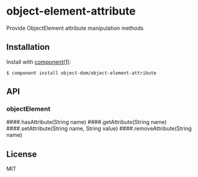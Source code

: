 
# object-element-attribute

  Provide ObjectElement attribute manipulation methods

## Installation

  Install with [component(1)](http://component.io):

    $ component install object-dom/object-element-attribute

## API
### objectElement
####.hasAttribute(String name)
####.getAttribute(String name)
####.setAttribute(String name, String value)
####.removeAttribute(String name)


## License

  MIT
